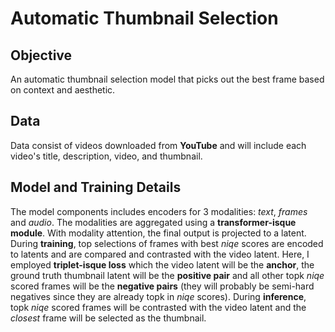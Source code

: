# Automatic Thumbnail Selection

## Objective

An automatic thumbnail selection model that picks out the best frame based on context and aesthetic.

## Data

Data consist of videos downloaded from **YouTube** and will include each video's title, description, video, and thumbnail.

## Model and Training Details

The model components includes encoders for 3 modalities: *text*, *frames* and *audio*. The modalities are aggregated using a **transformer-isque module**. With modality attention, the final output is projected to a latent. During **training**, top selections of frames with best *niqe* scores are encoded to latents and are compared and contrasted with the video latent. Here, I employed **triplet-isque loss** which the video latent will be the **anchor**, the ground truth thumbnail latent will be the **positive pair** and all other topk *niqe* scored frames will be the **negative pairs** (they will probably be semi-hard negatives since they are already topk in *niqe* scores). During **inference**, topk *niqe* scored frames will be contrasted with the video latent and the *closest* frame will be selected as the thumbnail.